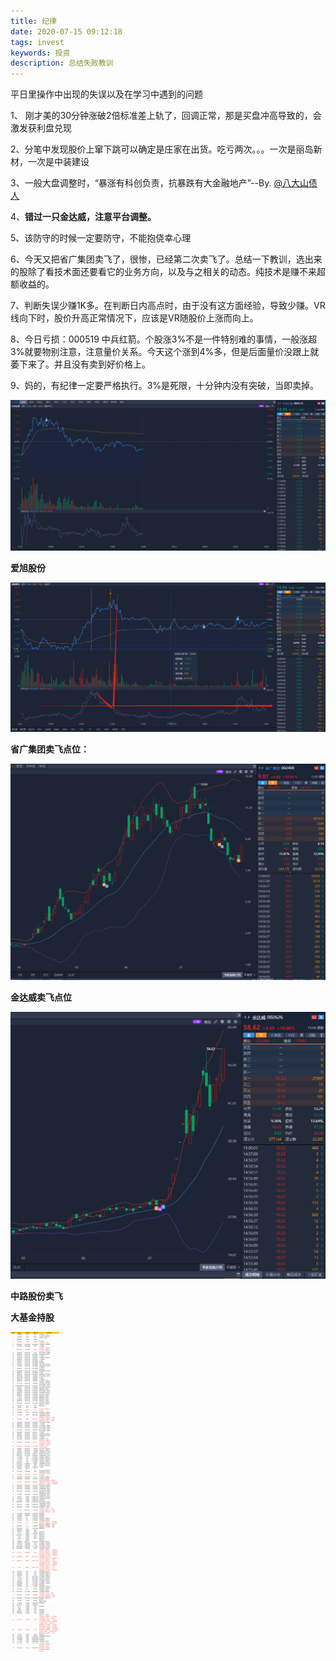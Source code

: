 ```yaml
---
title: 纪律
date: 2020-07-15 09:12:18
tags: invest
keywords: 投资
description: 总结失败教训
---
```


平日里操作中出现的失误以及在学习中遇到的问题



<!--more-->



1、 刚才美的30分钟涨破2倍标准差上轨了，回调正常，那是买盘冲高导致的，会激发获利盘兑现

2、分笔中发现股价上窜下跳可以确定是庄家在出货。吃亏两次。。。一次是丽岛新材，一次是中装建设

3、一般大盘调整时，“暴涨有科创负责，抗暴跌有大金融地产”--By. [@八大山债人](https://weibo.com/sexbond)

4、**错过一只金达威，注意平台调整。**

5、该防守的时候一定要防守，不能抱侥幸心理

6、今天又把省广集团卖飞了，很惨，已经第二次卖飞了。总结一下教训，选出来的股除了看技术面还要看它的业务方向，以及与之相关的动态。纯技术是赚不来超额收益的。

7、判断失误少赚1K多。在判断日内高点时，由于没有这方面经验，导致少赚。VR线向下时，股价升高正常情况下，应该是VR随股价上涨而向上。

8、今日亏损：000519 中兵红箭。个股涨3%不是一件特别难的事情，一般涨超3%就要物别注意，注意量价关系。今天这个涨到4%多，但是后面量价没跟上就萎下来了。并且没有卖到好价格上。

9、妈的，有纪律一定要严格执行。3%是死限，十分钟内没有突破，当即卖掉。

<img src=" /images/github/000519.png" alt="中兵红箭" style="zoom:50%;" />

**爱旭股份**

<img src=" /images/github/%E7%88%B1%E6%97%AD%E8%82%A1%E4%BB%BD.png" alt="爱旭股份" style="zoom:50%;" />

**省广集团卖飞点位：**

<img src=" /images/github/002400.png" alt="操作标记" style="zoom:50%;" />

**金达威卖飞点位**

<img src=" /images/github/002626.png" alt="金达威操作标识" style="zoom:50%;" />

**中路股份卖飞**

**大基金持股**

<img src=" /images/github/WeChat%20Image_20200715092628.jpg" alt="基金持股" style="zoom:50%;" />

